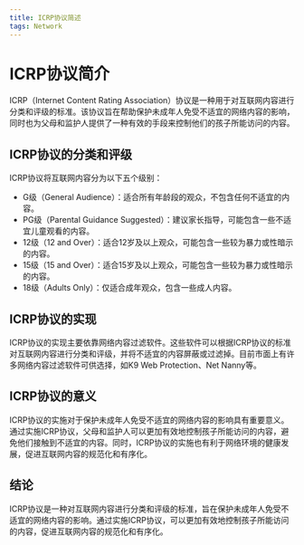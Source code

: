 ```yaml
---
title: ICRP协议简述
tags: Network
---
```


# ICRP协议简介

ICRP（Internet Content Rating Association）协议是一种用于对互联网内容进行分类和评级的标准。该协议旨在帮助保护未成年人免受不适宜的网络内容的影响，同时也为父母和监护人提供了一种有效的手段来控制他们的孩子所能访问的内容。<!--more-->

## ICRP协议的分类和评级

ICRP协议将互联网内容分为以下五个级别：

- G级（General Audience）：适合所有年龄段的观众，不包含任何不适宜的内容。
- PG级（Parental Guidance Suggested）：建议家长指导，可能包含一些不适宜儿童观看的内容。
- 12级（12 and Over）：适合12岁及以上观众，可能包含一些较为暴力或性暗示的内容。
- 15级（15 and Over）：适合15岁及以上观众，可能包含一些较为暴力或性暗示的内容。
- 18级（Adults Only）：仅适合成年观众，包含一些成人内容。

## ICRP协议的实现

ICRP协议的实现主要依靠网络内容过滤软件。这些软件可以根据ICRP协议的标准对互联网内容进行分类和评级，并将不适宜的内容屏蔽或过滤掉。目前市面上有许多网络内容过滤软件可供选择，如K9 Web Protection、Net Nanny等。

## ICRP协议的意义

ICRP协议的实施对于保护未成年人免受不适宜的网络内容的影响具有重要意义。通过实施ICRP协议，父母和监护人可以更加有效地控制孩子所能访问的内容，避免他们接触到不适宜的内容。同时，ICRP协议的实施也有利于网络环境的健康发展，促进互联网内容的规范化和有序化。

## 结论

ICRP协议是一种对互联网内容进行分类和评级的标准，旨在保护未成年人免受不适宜的网络内容的影响。通过实施ICRP协议，可以更加有效地控制孩子所能访问的内容，促进互联网内容的规范化和有序化。